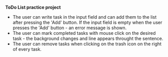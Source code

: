 <b>ToDo List practice project</b>
  
  - The user can write task in the input field and can add them to the list after pressing the 'Add' button. If the input field is empty when the user presses the 'Add' button - an error message is shown.
  - The user can mark completed tasks with mouse click on the desired task - the background changes and line appears throught the sentence.
  - The user can remove tasks when clicking on the trash icon on the right of every task.
